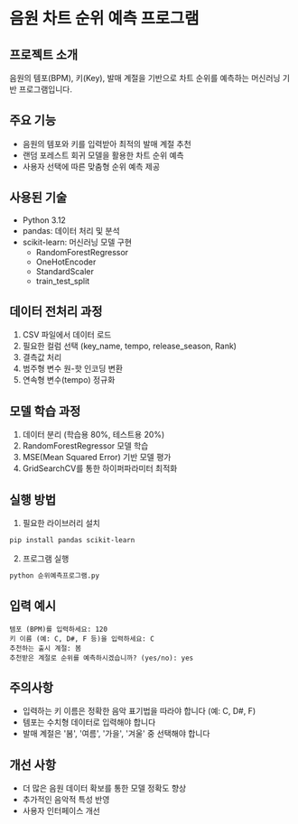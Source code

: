 # 음원 차트 순위 예측 프로그램

## 프로젝트 소개
음원의 템포(BPM), 키(Key), 발매 계절을 기반으로 차트 순위를 예측하는 머신러닝 기반 프로그램입니다.

## 주요 기능
- 음원의 템포와 키를 입력받아 최적의 발매 계절 추천
- 랜덤 포레스트 회귀 모델을 활용한 차트 순위 예측
- 사용자 선택에 따른 맞춤형 순위 예측 제공

## 사용된 기술
- Python 3.12
- pandas: 데이터 처리 및 분석
- scikit-learn: 머신러닝 모델 구현
  - RandomForestRegressor
  - OneHotEncoder
  - StandardScaler
  - train_test_split

## 데이터 전처리 과정
1. CSV 파일에서 데이터 로드
2. 필요한 컬럼 선택 (key_name, tempo, release_season, Rank)
3. 결측값 처리
4. 범주형 변수 원-핫 인코딩 변환
5. 연속형 변수(tempo) 정규화

## 모델 학습 과정
1. 데이터 분리 (학습용 80%, 테스트용 20%)
2. RandomForestRegressor 모델 학습
3. MSE(Mean Squared Error) 기반 모델 평가
4. GridSearchCV를 통한 하이퍼파라미터 최적화

## 실행 방법
1. 필요한 라이브러리 설치
```bash
pip install pandas scikit-learn
```

2. 프로그램 실행
```bash
python 순위예측프로그램.py
```

## 입력 예시
```
템포 (BPM)를 입력하세요: 120
키 이름 (예: C, D#, F 등)을 입력하세요: C
추천하는 출시 계절: 봄
추천받은 계절로 순위를 예측하시겠습니까? (yes/no): yes
```

## 주의사항
- 입력하는 키 이름은 정확한 음악 표기법을 따라야 합니다 (예: C, D#, F)
- 템포는 수치형 데이터로 입력해야 합니다
- 발매 계절은 '봄', '여름', '가을', '겨울' 중 선택해야 합니다

## 개선 사항
- 더 많은 음원 데이터 확보를 통한 모델 정확도 향상
- 추가적인 음악적 특성 반영
- 사용자 인터페이스 개선
